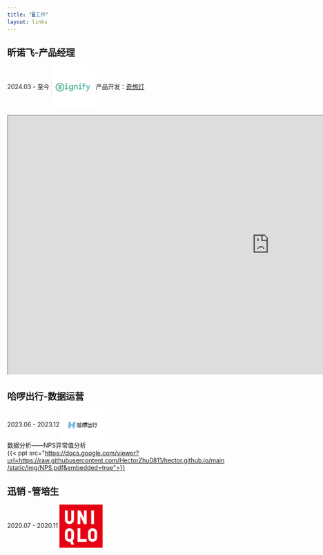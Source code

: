 ```yaml
---
title: "🖥️工作"
layout: links
---
```

## 昕诺飞-产品经理 
2024.03 - 至今 <img alt = "昕诺飞" src=https://raw.githubusercontent.com/HectorZhu0811/hector.github.io/main/static/img/Signify.png width=100 align= "center" />
产品开发：[奇想灯](https://www.canva.cn/design/DAGFAHgIQIY/FEX_YpVyWcsUI9kTMfjlPg/view?utm_content=DAGFAHgIQIY&utm_campaign=designshare&utm_medium=link&utm_source=editor)  
<iframe height=598 width=1210 title = "产品开发" src=https://raw.githubusercontent.com/HectorZhu0811/hector.github.io/main/static/img/%E5%A5%87%E6%83%B3%E7%81%AFBrillumination.pdf> </iframe>

## 哈啰出行-数据运营
2023.06 - 2023.12 <img alt = "哈啰" src=https://raw.githubusercontent.com/HectorZhu0811/hector.github.io/main/static/img/Hello.png width=100 align= "center" />  
数据分析——NPS异常值分析  
{{< ppt src="https://docs.google.com/viewer?url=https://raw.githubusercontent.com/HectorZhu0811/hector.github.io/main/static/img/NPS.pdf&embedded=true">}} 

## 迅销  -管培生
2020.07 - 2020.11 <img alt = "迅销" src=https://raw.githubusercontent.com/HectorZhu0811/hector.github.io/main/static/img/Uniqlo.png width=100 align= "center" />
